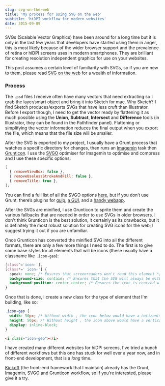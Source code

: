 ```yaml
---
slug: svg-on-the-web
title: 'My process for using SVG on the web'
subtitle: 'hiDPI workflow for modern websites'
date: 2015-09-09
---
```


SVGs (Scalable Vector Graphics) have been around for a long time but it is only in the last few years that developers have started using them in anger, this is most likely because of the wider browser support and the prevalence of retina or hiDPI screens uses in modern smartphones. They are brilliant for creating resolution independent graphics for use on your websites.

This post assumes a certain level of familiarity with SVGs, so if you are new to them, please read [SVG on the web](https://svgontheweb.com/) for a wealth of information.

### Process

The `.psd` files I receive often have many vectors that need extracting so I grab the layer/smart object and bring it into Sketch for mac. Why Sketch? I find Sketch produces/exports SVGs that have less cruft than Illustrator. Before I export though, I need to get the vector ready by flattening it as much possible using the **Union**, **Subtract**, **Intersect** and **Difference** tools (in Illustrator, they can be found in the Pathfinder panel). Flattening or simplifying the vector information reduces the final output when you export the file, which means that the file size will be smaller.

After the SVG is exported to my project, I usually have a Grunt process that watches a specific directory for changes, then runs an [Imagemin](https://github.com/gruntjs/grunt-contrib-imagemin) task then [Grunticon](https://github.com/filamentgroup/grunticon). I use the [SVGO](https://github.com/imagemin/imagemin-svgo) optimiser for Imagemin to optimise and compress and I use these specific options:

```js
[
  { removeViewBox: false },
  { removeUselessStrokeAndFill: false },
  { removeTitle: true },
];
```

You can find a full list of all the SVGO options [here](https://github.com/svg/svgo#what-it-can-do), but if you don’t use Grunt, there’s plugins for [gulp](https://github.com/ben-eb/gulp-svgmin), [a GUI](https://github.com/svg/svgo-gui), and a [handy webapp](https://jakearchibald.github.io/svgomg/).

After the SVGs are minified, I use Grunticon to sprite them and create the various fallbacks that are needed in order to use SVGs in older browsers. I don't think Grunticon is the best solution, it certainly as its drawbacks, but it is definitely the most robust solution for creating SVG icons for the web; I suggest trying it out if you are unfamiliar.

Once Grunticon has converted the minified SVG into all the different formats, there are only a few more things I need to do. The first is to give some base styles for all elements that will be icons (these usually have a classname like `.icon-geo`):

```css
[class^='icon-'],
[class*=' icon-'] {
  speak: none; /* Ensures that screenreaders won't read this element */
  background-size: contain; /* Ensures that the SVG will always be within the element that has this class */
  background-position: center center; /* Ensures the icon is centred within the element */
}
```

Once that is done, I create a new class for the type of element that I'm building, like so:

```css
.icon-geo {
  width: 50px; /* Without width , the icon below would have a hotizontsl size */
  height: 50px; /* Without height , the icon above would have a vertical size */
  display: inline-block;
}
```

```html
<i class="icon-geo"></i>
```

I have created many different websites for hiDPI screens, I've tried a bunch of different workflows but this one has stuck for well over a year now, and in front-end development, that is a _long_ time.

[Kickoff](http://trykickoff.github.io) (the front-end framework that I maintain) already has the Grunt, Imagemin, SVGO and Grunticon workflow, so if you're interested, please give it a try.
